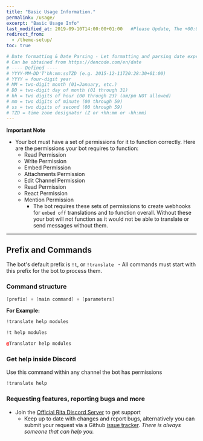 ```yaml
---
title: "Basic Usage Information."
permalink: /usage/
excerpt: "Basic Usage Info"
last_modified_at: 2019-09-10T14:00:00+01:00   #Please Update, The +00:00 is the Time Zone difference
redirect_from:
  - /theme-setup/
toc: true

# Date formatting & Date Parsing - Let formatting and parsing date expressed in ISO8601 format.
# Can be obtained from https://dencode.com/en/date
# ---- Defined ----
# YYYY-MM-DD'T'hh:mm:ssTZD (e.g. 2015-12-11T20:28:30+01:00)
# YYYY = four-digit year
# MM = two-digit month (01=January, etc.)
# DD = two-digit day of month (01 through 31)
# hh = two digits of hour (00 through 23) (am/pm NOT allowed)
# mm = two digits of minute (00 through 59)
# ss = two digits of second (00 through 59)
# TZD = time zone designator (Z or +hh:mm or -hh:mm)
---
```


**Important Note**

* Your bot must have a set of permissions for it to function correctly. Here are the permissions your bot requires to function:
  * Read Permission
  * Write Permission
  * Embed Permission
  * Attachments Permission
  * Edit Channel Permission
  * Read Permission
  * React Permission
  * Mention Permission
    * The bot requires these sets of permissions to create webhooks for `embed off` translations and to function overall. Without these your bot will not function as it would not be able to translate or send messages without them. 

----

## Prefix and Commands

The bot's default prefix is `!t`, or `!translate ` - All commands must start with this prefix for the bot to process them.


### Command structure

```c++
[prefix] + [main command] + [parameters]
```

**For Example:**

```c++
!translate help modules
```
```c++
!t help modules
```
```c++
@Translator help modules
```

### Get help inside Discord

Use this command within any channel the bot has permissions
```c++
!translate help
```

### Requesting features, reporting bugs and more

* Join the [Official Rita Discord Server](https://discord.gg/mgNR64R) to get support 
  * Keep up to date with changes and report bugs, alternatively you can submit your request via a Github [issue tracker](https://github.com/ZyC0R3/Rita/issues). *There is always someone that can help you.*
